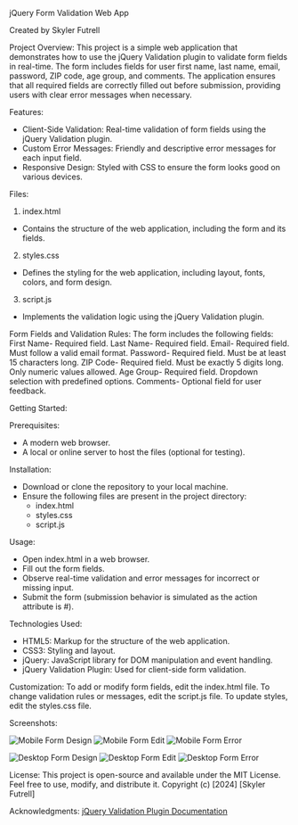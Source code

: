 jQuery Form Validation Web App

Created by Skyler Futrell 

Project Overview:
This project is a simple web application that demonstrates how to use the jQuery Validation plugin to validate form fields in real-time.
The form includes fields for user first name, last name, email, password, ZIP code, age group, and comments.
The application ensures that all required fields are correctly filled out before submission, providing users with clear error messages when necessary.

Features:
  - Client-Side Validation: Real-time validation of form fields using the jQuery Validation plugin.
  - Custom Error Messages: Friendly and descriptive error messages for each input field.
  - Responsive Design: Styled with CSS to ensure the form looks good on various devices.

Files:
1. index.html
  - Contains the structure of the web application, including the form and its fields.
2. styles.css
  - Defines the styling for the web application, including layout, fonts, colors, and form design.
3. script.js
  - Implements the validation logic using the jQuery Validation plugin.

Form Fields and Validation Rules:
The form includes the following fields:
First Name- Required field.
Last Name- Required field.
Email- Required field. Must follow a valid email format.
Password- Required field. Must be at least 15 characters long.
ZIP Code- Required field. Must be exactly 5 digits long. Only numeric values allowed.
Age Group- Required field. Dropdown selection with predefined options.
Comments- Optional field for user feedback.

Getting Started: 

  Prerequisites:
  - A modern web browser.
  - A local or online server to host the files (optional for testing).

  Installation:
  - Download or clone the repository to your local machine.
  - Ensure the following files are present in the project directory:
      - index.html
      - styles.css
      - script.js

  Usage:
  - Open index.html in a web browser.
  - Fill out the form fields.
  - Observe real-time validation and error messages for incorrect or missing input.
  - Submit the form (submission behavior is simulated as the action attribute is #).

Technologies Used:
  - HTML5: Markup for the structure of the web application.
  - CSS3: Styling and layout.
  - jQuery: JavaScript library for DOM manipulation and event handling.
  - jQuery Validation Plugin: Used for client-side form validation.

Customization:
To add or modify form fields, edit the index.html file.
To change validation rules or messages, edit the script.js file.
To update styles, edit the styles.css file.

Screenshots:

![Mobile Form Design](/images/mobile-form-view.jpg) 
![Mobile Form Edit](/images/mobile-form-edit.jpg) 
![Mobile Form Error](/images/mobile-error.jpg)

![Desktop Form Design](/images/desktop-form-view.jpg) 
![Desktop Form Edit](/images/desktop-form-edit.jpg)
![Desktop Form Error](/images/desktop-error.jpg)

License:
This project is open-source and available under the MIT License. Feel free to use, modify, and distribute it.
Copyright (c) [2024] [Skyler Futrell]

Acknowledgments:
[jQuery Validation Plugin Documentation](https://jqueryvalidation.org/)

